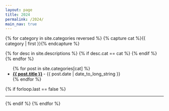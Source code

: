 ```yaml
---
layout: page
title: 2024
permalink: /2024/
main_nav: true
---
```



{% for category in site.categories reversed %}
  {% capture cat %}{{ category | first }}{% endcapture %}
  <!-- <h2 id="{{cat}}">{{ cat | capitalize }}</h2> -->
  {% for desc in site.descriptions %}
    {% if desc.cat == cat %}
      <!-- <p class="desc"><em>{{ desc.desc }}</em></p> -->
    {% endif %}
  {% endfor %}
  <ul class="posts-list">
  {% for post in site.categories[cat] %}
    <li>
      <strong>
        <a href="{{ post.url | prepend: site.baseurl }}">{{ post.title }}</a>
      </strong>
      <span class="post-date">- {{ post.date | date_to_long_string }}</span>
    </li>
  {% endfor %}
  </ul>
  {% if forloop.last == false %}<hr>{% endif %}
{% endfor %}
<br>


 
